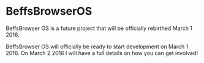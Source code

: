 # BeffsBrowserOS
BeffsBrowser OS is a future project that will be officially rebirthed March 1 2016. 



BeffsBrowser OS will officially be ready to start development on March 1 2016. 
On March 2 2016 I will have a full details on how you can get involved!
